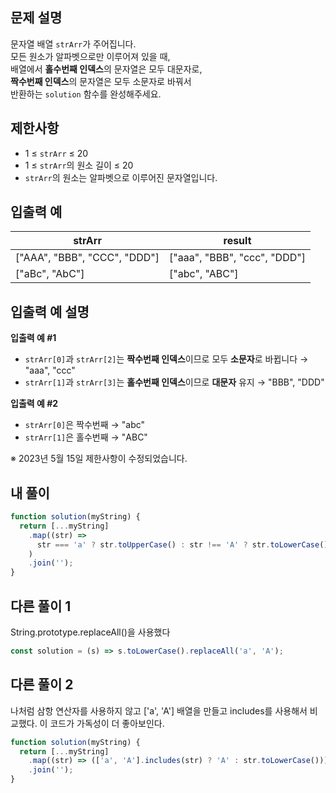 ## 문제 설명

문자열 배열 `strArr`가 주어집니다.  
모든 원소가 알파벳으로만 이루어져 있을 때,  
배열에서 **홀수번째 인덱스**의 문자열은 모두 대문자로,  
**짝수번째 인덱스**의 문자열은 모두 소문자로 바꿔서  
반환하는 `solution` 함수를 완성해주세요.

## 제한사항

- 1 ≤ `strArr` ≤ 20
- 1 ≤ `strArr`의 원소 길이 ≤ 20
- `strArr`의 원소는 알파벳으로 이루어진 문자열입니다.

## 입출력 예

| strArr                       | result                       |
| ---------------------------- | ---------------------------- |
| ["AAA", "BBB", "CCC", "DDD"] | ["aaa", "BBB", "ccc", "DDD"] |
| ["aBc", "AbC"]               | ["abc", "ABC"]               |

## 입출력 예 설명

**입출력 예 #1**

- `strArr[0]`과 `strArr[2]`는 **짝수번째 인덱스**이므로 모두 **소문자**로 바뀝니다 → "aaa", "ccc"
- `strArr[1]`과 `strArr[3]`는 **홀수번째 인덱스**이므로 **대문자** 유지 → "BBB", "DDD"

**입출력 예 #2**

- `strArr[0]`은 짝수번째 → "abc"
- `strArr[1]`은 홀수번째 → "ABC"

※ 2023년 5월 15일 제한사항이 수정되었습니다.

## 내 풀이

```js
function solution(myString) {
  return [...myString]
    .map((str) =>
      str === 'a' ? str.toUpperCase() : str !== 'A' ? str.toLowerCase() : str
    )
    .join('');
}
```

## 다른 풀이 1

String.prototype.replaceAll()을 사용했다

```js
const solution = (s) => s.toLowerCase().replaceAll('a', 'A');
```

## 다른 풀이 2

나처럼 삼항 연산자를 사용하지 않고 ['a', 'A'] 배열을 만들고 includes를 사용해서 비교했다.
이 코드가 가독성이 더 좋아보인다.

```js
function solution(myString) {
  return [...myString]
    .map((str) => (['a', 'A'].includes(str) ? 'A' : str.toLowerCase()))
    .join('');
}
```
